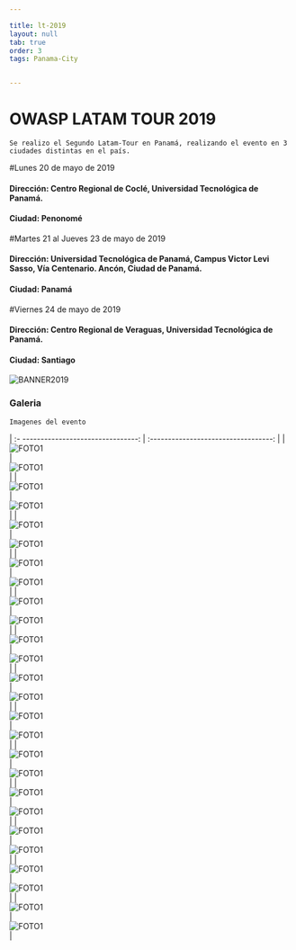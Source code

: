 ```yaml
---

title: lt-2019
layout: null
tab: true
order: 3
tags: Panama-City


---
```

# OWASP LATAM TOUR 2019

```
Se realizo el Segundo Latam-Tour en Panamá, realizando el evento en 3 ciudades distintas en el país.
```
#Lunes 20 de mayo de 2019
#### Dirección:	Centro Regional de Coclé, Universidad Tecnológica de Panamá.
#### Ciudad: Penonomé

#Martes 21 al Jueves 23 de mayo de 2019
#### Dirección:	Universidad Tecnológica de Panamá, Campus Victor Levi Sasso, Vía Centenario. Ancón, Ciudad de Panamá.
#### Ciudad: Panamá

#Viernes 24 de mayo de 2019
#### Dirección:	Centro Regional de Veraguas, Universidad Tecnológica de Panamá.
#### Ciudad: Santiago

![BANNER2019](/www-chapter-panama-city/assets/images/2019_3.jpeg "OWASP LATAM-TOUR PANAMA CITY 2019")



### Galeria
```
Imagenes del evento
```

| :- --------------------------------:  | :----------------------------------:   |
| ![FOTO1](/www-chapter-panama-city/assets/images/2019_1.jpg)    | ![FOTO1](/www-chapter-panama-city/assets/images/2019_4.jpeg)    |
| ![FOTO1](/www-chapter-panama-city/assets/images/2019_5.jpeg)   | ![FOTO1](/www-chapter-panama-city/assets/images/2019_6.jpeg)    |
| ![FOTO1](/www-chapter-panama-city/assets/images/2019_7.jpeg)   | ![FOTO1](/www-chapter-panama-city/assets/images/2019_8.jpeg)    |
| ![FOTO1](/www-chapter-panama-city/assets/images/2019_9.jpeg)   | ![FOTO1](/www-chapter-panama-city/assets/images/2019_10.jpeg)   |
| ![FOTO1](/www-chapter-panama-city/assets/images/2019_11.jpeg)  | ![FOTO1](/www-chapter-panama-city/assets/images/2019_12.jpeg)   |
| ![FOTO1](/www-chapter-panama-city/assets/images/2019_13.jpeg)  | ![FOTO1](/www-chapter-panama-city/assets/images/2019_14.jpeg)   |
| ![FOTO1](/www-chapter-panama-city/assets/images/2019_15.jpeg)  | ![FOTO1](/www-chapter-panama-city/assets/images/2019_16.jpeg)   |
| ![FOTO1](/www-chapter-panama-city/assets/images/2019_17.jpeg)  | ![FOTO1](/www-chapter-panama-city/assets/images/2019_18.jpeg)   |
| ![FOTO1](/www-chapter-panama-city/assets/images/2019_19.jpeg)  | ![FOTO1](/www-chapter-panama-city/assets/images/2019_20.jpeg)   |
| ![FOTO1](/www-chapter-panama-city/assets/images/2019_21.jpeg)  | ![FOTO1](/www-chapter-panama-city/assets/images/2019_22.jpeg)   |
| ![FOTO1](/www-chapter-panama-city/assets/images/2019_23.jpeg)  | ![FOTO1](/www-chapter-panama-city/assets/images/2019_24.jpeg)   |
| ![FOTO1](/www-chapter-panama-city/assets/images/2019_25.jpeg)  | ![FOTO1](/www-chapter-panama-city/assets/images/2019_26.jpeg)   |
| ![FOTO1](/www-chapter-panama-city/assets/images/2019_27.jpeg)  | ![FOTO1](/www-chapter-panama-city/assets/images/2019_28.jpeg)   |

<style>
img[alt="FOTO1"] { 
  max-width:  400px; 
  display: block;
}
</style> 
